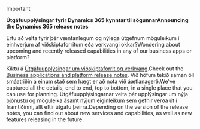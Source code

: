 > [!IMPORTANT]
> <span data-ttu-id="dec2f-101">**Útgáfuupplýsingar fyrir Dynamics 365 kynntar til sögunnar**</span><span class="sxs-lookup"><span data-stu-id="dec2f-101">**Announcing the Dynamics 365 release notes**</span></span>
>
> <span data-ttu-id="dec2f-102">Ertu að velta fyrir þér væntanlegum og nýlega útgefnum möguleikum í einhverjum af viðskiptaforritum eða verkvangi okkar?</span><span class="sxs-lookup"><span data-stu-id="dec2f-102">Wondering about upcoming and recently released capabilities in any of our business apps or platform?</span></span> 
> 
> <span data-ttu-id="dec2f-103">Kíktu á [Útgáfuupplýsingar um viðskiptaforrit og verkvang](https://go.microsoft.com/fwlink/?linkid=2010158).</span><span class="sxs-lookup"><span data-stu-id="dec2f-103">Check out the [Business applications and platform release notes](https://go.microsoft.com/fwlink/?linkid=2010158).</span></span> <span data-ttu-id="dec2f-104">Við höfum tekið saman öll smáatriðin á einum stað sem hægt er að nota við áætlanagerð.</span><span class="sxs-lookup"><span data-stu-id="dec2f-104">We've captured all the details, end to end, top to bottom, in a single place that you can use for planning.</span></span> <span data-ttu-id="dec2f-105">Útgáfuupplýsingarnar veita þér upplýsingar um nýja þjónustu og möguleika ásamt nýjum eiginleikum sem gefnir verða út í framtíðinni, allt eftir útgáfu þeirra.</span><span class="sxs-lookup"><span data-stu-id="dec2f-105">Depending on the version of the release notes, you can find out about new services and capabilities, as well as new features releasing in the future.</span></span>
